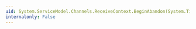 ```yaml
---
uid: System.ServiceModel.Channels.ReceiveContext.BeginAbandon(System.TimeSpan,System.AsyncCallback,System.Object)
internalonly: False
---
```

